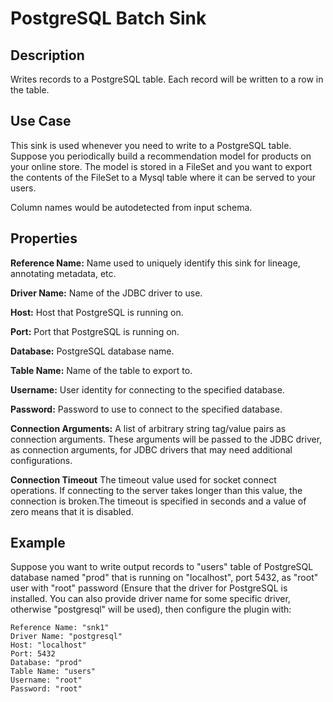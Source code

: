 # PostgreSQL Batch Sink


Description
-----------
Writes records to a PostgreSQL table. Each record will be written to a row in the table.


Use Case
--------
This sink is used whenever you need to write to a PostgreSQL table.
Suppose you periodically build a recommendation model for products on your online store.
The model is stored in a FileSet and you want to export the contents
of the FileSet to a Mysql table where it can be served to your users.

Column names would be autodetected from input schema.

Properties
----------
**Reference Name:** Name used to uniquely identify this sink for lineage, annotating metadata, etc.

**Driver Name:** Name of the JDBC driver to use.

**Host:** Host that PostgreSQL is running on.

**Port:** Port that PostgreSQL is running on.

**Database:** PostgreSQL database name.

**Table Name:** Name of the table to export to.

**Username:** User identity for connecting to the specified database.

**Password:** Password to use to connect to the specified database.

**Connection Arguments:** A list of arbitrary string tag/value pairs as connection arguments. These arguments
will be passed to the JDBC driver, as connection arguments, for JDBC drivers that may need additional configurations.

**Connection Timeout** The timeout value used for socket connect operations. If connecting to the server takes longer
than this value, the connection is broken.The timeout is specified in seconds and a value of zero means that it is 
disabled.

Example
-------
Suppose you want to write output records to "users" table of PostgreSQL database named "prod" that is running on "localhost", 
port 5432, as "root" user with "root" password (Ensure that the driver for PostgreSQL is installed. You can also provide 
driver name for some specific driver, otherwise "postgresql" will be used), then configure the plugin with: 

```
Reference Name: "snk1"
Driver Name: "postgresql"
Host: "localhost"
Port: 5432
Database: "prod"
Table Name: "users"
Username: "root"
Password: "root"
```
